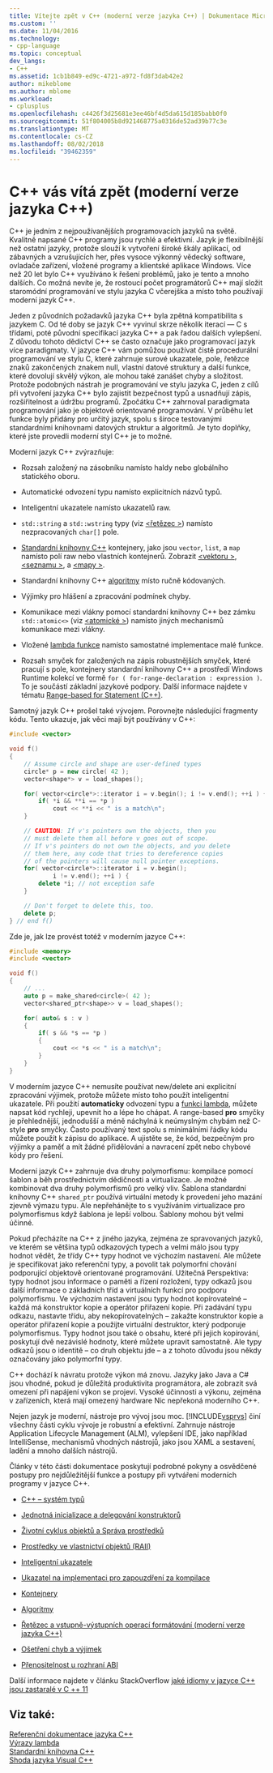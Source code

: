 ```yaml
---
title: Vítejte zpět v C++ (moderní verze jazyka C++) | Dokumentace Microsoftu
ms.custom: ''
ms.date: 11/04/2016
ms.technology:
- cpp-language
ms.topic: conceptual
dev_langs:
- C++
ms.assetid: 1cb1b849-ed9c-4721-a972-fd8f3dab42e2
author: mikeblome
ms.author: mblome
ms.workload:
- cplusplus
ms.openlocfilehash: c4426f3d25681e3ee46bf4d5da615d185babb0f0
ms.sourcegitcommit: 51f804005b8d921468775a0316de52ad39b77c3e
ms.translationtype: MT
ms.contentlocale: cs-CZ
ms.lasthandoff: 08/02/2018
ms.locfileid: "39462359"
---
```

# <a name="welcome-back-to-c-modern-c"></a>C++ vás vítá zpět (moderní verze jazyka C++)
C++ je jedním z nejpoužívanějších programovacích jazyků na světě. Kvalitně napsané C++ programy jsou rychlé a efektivní. Jazyk je flexibilnější než ostatní jazyky, protože slouží k vytvoření široké škály aplikací, od zábavných a vzrušujících her, přes vysoce výkonný vědecký software, ovladače zařízení, vložené programy a klientské aplikace Windows. Více než 20 let bylo C++ využíváno k řešení problémů, jako je tento a mnoho dalších. Co možná nevíte je, že rostoucí počet programátorů C++ mají složit staromódní programování ve stylu jazyka C včerejška a místo toho používají moderní jazyk C++.  
  
 Jeden z původních požadavků jazyka C++ byla zpětná kompatibilita s jazykem C. Od té doby se jazyk C++ vyvinul skrze několik iterací — C s třídami, poté původní specifikací jazyka C++ a pak řadou dalších vylepšení. Z důvodu tohoto dědictví C++ se často označuje jako programovací jazyk více paradigmaty. V jazyce C++ vám pomůžou používat čistě procedurální programování ve stylu C, které zahrnuje surové ukazatele, pole, řetězce znaků zakončených znakem null, vlastní datové struktury a další funkce, které dovolují skvělý výkon, ale mohou také zanášet chyby a složitost.  Protože podobných nástrah je programování ve stylu jazyka C, jeden z cílů při vytvoření jazyka C++ bylo zajistit bezpečnost typů a usnadňují zápis, rozšiřitelnost a údržbu programů. Zpočátku C++ zahrnoval paradigmata programování jako je objektově orientované programování. V průběhu let funkce byly přidány pro určitý jazyk, spolu s široce testovanými standardními knihovnami datových struktur a algoritmů. Je tyto doplňky, které jste provedli moderní styl C++ je to možné.  
  
 Moderní jazyk C++ zvýrazňuje:  
  
-   Rozsah založený na zásobníku namísto haldy nebo globálního statického oboru.  
  
-   Automatické odvození typu namísto explicitních názvů typů.  
  
-   Inteligentní ukazatele namísto ukazatelů raw.  
  
-   `std::string` a `std::wstring` typy (viz [ \<řetězec >](../standard-library/string.md)) namísto nezpracovaných `char[]` pole.  
  
-   [Standardní knihovny C++](../standard-library/cpp-standard-library-header-files.md) kontejnery, jako jsou `vector`, `list`, a `map` namísto polí raw nebo vlastních kontejnerů. Zobrazit [ \<vektoru >](../standard-library/vector.md), [ \<seznamu >](../standard-library/list.md), a [ \<mapy >](../standard-library/map.md).  
  
-   Standardní knihovny C++ [algoritmy](../standard-library/algorithm.md) místo ručně kódovaných.  
  
-   Výjimky pro hlášení a zpracování podmínek chyby.  
  
-   Komunikace mezi vlákny pomocí standardní knihovny C++ bez zámku `std::atomic<>` (viz [ \<atomické >](../standard-library/atomic.md)) namísto jiných mechanismů komunikace mezi vlákny.  
  
-   Vložené [lambda funkce](../cpp/lambda-expressions-in-cpp.md) namísto samostatné implementace malé funkce.  
  
-   Rozsah smyček for založených na zápis robustnějších smyček, které pracují s pole, kontejnery standardní knihovny C++ a prostředí Windows Runtime kolekcí ve formě `for ( for-range-declaration : expression )`. To je součástí základní jazykové podpory. Další informace najdete v tématu [Range-based for Statement (C++)](../cpp/range-based-for-statement-cpp.md).  
  
 Samotný jazyk C++ prošel také vývojem. Porovnejte následující fragmenty kódu. Tento ukazuje, jak věci mají být používány v C++:  
  
```cpp  
#include <vector>

void f()
{
    // Assume circle and shape are user-defined types  
    circle* p = new circle( 42 );   
    vector<shape*> v = load_shapes();  

    for( vector<circle*>::iterator i = v.begin(); i != v.end(); ++i ) {  
        if( *i && **i == *p )  
            cout << **i << " is a match\n";  
    }  

    // CAUTION: If v's pointers own the objects, then you
    // must delete them all before v goes out of scope.
    // If v's pointers do not own the objects, and you delete
    // them here, any code that tries to dereference copies
    // of the pointers will cause null pointer exceptions.
    for( vector<circle*>::iterator i = v.begin();  
            i != v.end(); ++i ) {  
        delete *i; // not exception safe  
    }  

    // Don't forget to delete this, too.  
    delete p;  
} // end f()
```

 Zde je, jak lze provést totéž v moderním jazyce C++:  
  
```cpp
#include <memory>  
#include <vector>  

void f()
{
    // ...  
    auto p = make_shared<circle>( 42 );  
    vector<shared_ptr<shape>> v = load_shapes();  

    for( auto& s : v ) 
    {  
        if( s && *s == *p )
        {
            cout << *s << " is a match\n";
        }
    }
}
```

 V moderním jazyce C++ nemusíte používat new/delete ani explicitní zpracování výjimek, protože můžete místo toho použít inteligentní ukazatele. Při použití **automaticky** odvození typu a [funkci lambda](../cpp/lambda-expressions-in-cpp.md), můžete napsat kód rychleji, upevnit ho a lépe ho chápat. A range-based **pro** smyčky je přehlednější, jednodušší a méně náchylná k neúmyslným chybám než C-style **pro** smyčky. Často používaný text spolu s minimálními řádky kódu můžete použít k zápisu do aplikace. A ujistěte se, že kód, bezpečným pro výjimky a paměť a mít žádné přidělování a navracení zpět nebo chybové kódy pro řešení.  
  
 Moderní jazyk C++ zahrnuje dva druhy polymorfismu: kompilace pomocí šablon a běh prostřednictvím dědičnosti a virtualizace. Je možné kombinovat dva druhy polymorfismů pro velký vliv. Šablona standardní knihovny C++ `shared_ptr` používá virtuální metody k provedení jeho mazání zjevně výmazu typu. Ale nepřehánějte to s využíváním virtualizace pro polymorfismus když šablona je lepší volbou. Šablony mohou být velmi účinné.  
  
 Pokud přecházíte na C++ z jiného jazyka, zejména ze spravovaných jazyků, ve kterém se většina typů odkazových typech a velmi málo jsou typy hodnot vědět, že třídy C++ typy hodnot ve výchozím nastavení. Ale můžete je specifikovat jako referenční typy, a povolit tak polymorfní chování podporující objektově orientované programování. Užitečná Perspektiva: typy hodnot jsou informace o paměti a řízení rozložení, typy odkazů jsou další informace o základních tříd a virtuálních funkcí pro podporu polymorfismu. Ve výchozím nastavení jsou typy hodnot kopírovatelné – každá má konstruktor kopie a operátor přiřazení kopie. Při zadávání typu odkazu, nastavte třídu, aby nekopírovatelných – zakažte konstruktor kopie a operátor přiřazení kopie a použijte virtuální destruktor, který podporuje polymorfismus. Typy hodnot jsou také o obsahu, které při jejich kopírování, poskytují dvě nezávislé hodnoty, které můžete upravit samostatně. Ale typy odkazů jsou o identitě – co druh objektu jde – a z tohoto důvodu jsou někdy označovány jako polymorfní typy.  
  
 C++ dochází k návratu protože výkon má znovu. Jazyky jako Java a C# jsou vhodné, pokud je důležitá produktivita programátora, ale zobrazit svá omezení při napájení výkon se projeví. Vysoké účinnosti a výkonu, zejména v zařízeních, která mají omezený hardware Nic nepřekoná moderního C++.  
  
 Nejen jazyk je moderní, nástroje pro vývoj jsou moc. [!INCLUDE[vsprvs](../assembler/masm/includes/vsprvs_md.md)] činí všechny části cyklu vývoje je robustní a efektivní. Zahrnuje nástroje Application Lifecycle Management (ALM), vylepšení IDE, jako například IntelliSense, mechanismů vhodných nástrojů, jako jsou XAML a sestavení, ladění a mnoho dalších nástrojů.  
  
 Články v této části dokumentace poskytují podrobné pokyny a osvědčené postupy pro nejdůležitější funkce a postupy při vytváření moderních programy v jazyce C++.  
  
-   [C++ – systém typů](../cpp/cpp-type-system-modern-cpp.md)  
  
-   [Jednotná inicializace a delegování konstruktorů](../cpp/uniform-initialization-and-delegating-constructors.md)  
  
-   [Životní cyklus objektů a Správa prostředků](../cpp/object-lifetime-and-resource-management-modern-cpp.md)  
  
-   [Prostředky ve vlastnictví objektů (RAII)](../cpp/objects-own-resources-raii.md)  
  
-   [Inteligentní ukazatele](../cpp/smart-pointers-modern-cpp.md)  
  
-   [Ukazatel na implementaci pro zapouzdření za kompilace](../cpp/pimpl-for-compile-time-encapsulation-modern-cpp.md)  
  
-   [Kontejnery](../cpp/containers-modern-cpp.md)  
  
-   [Algoritmy](../cpp/algorithms-modern-cpp.md)  
  
-   [Řetězec a vstupně-výstupních operací formátování (moderní verze jazyka C++)](../cpp/string-and-i-o-formatting-modern-cpp.md)  
  
-   [Ošetření chyb a výjimek](../cpp/errors-and-exception-handling-modern-cpp.md)  
  
-   [Přenositelnost u rozhraní ABI](../cpp/portability-at-abi-boundaries-modern-cpp.md)  
  
 Další informace najdete v článku StackOverflow [jaké idiomy v jazyce C++ jsou zastaralé v C ++ 11](http://go.microsoft.com/fwlink/p/?linkid=402836)  
  
## <a name="see-also"></a>Viz také:  
 [Referenční dokumentace jazyka C++](../cpp/cpp-language-reference.md)   
 [Výrazy lambda](../cpp/lambda-expressions-in-cpp.md)   
 [Standardní knihovna C++](../standard-library/cpp-standard-library-reference.md)  
 [Shoda jazyka Visual C++](../visual-cpp-language-conformance.md)  